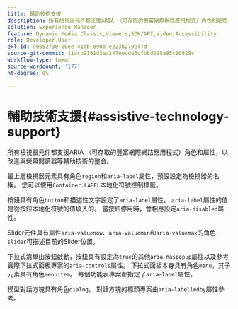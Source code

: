 ```yaml
---
title: 輔助技術支援
description: 所有檢視器元件都支援ARIA （可存取的豐富網際網路應用程式）角色和屬性，以改進與熒幕閱讀器等輔助技術的整合。
solution: Experience Manager
feature: Dynamic Media Classic,Viewers,SDK/API,Video,Accessibility
role: Developer,User
exl-id: e0652730-60ee-41db-890b-e223b279e47d
source-git-commit: 11acb9151d3ea247eecde3cfbbd295a95c10829c
workflow-type: tm+mt
source-wordcount: '177'
ht-degree: 0%

---
```


# 輔助技術支援{#assistive-technology-support}

所有檢視器元件都支援ARIA （可存取的豐富網際網路應用程式）角色和屬性，以改進與熒幕閱讀器等輔助技術的整合。

最上層檢視器元素具有角色`region`和`aria-label`屬性，預設設定為檢視器的名稱。 您可以使用`Container.LABEL`本地化符號控制標籤。

按鈕具有角色`button`和描述性文字設定了`aria-label`屬性。 `aria-label`屬性的值是從按鈕本地化符號的值填入的。 當按鈕停用時，會相應設定`aria-disabled`屬性。

Slider元件具有屬性`aria-valuenow`、`aria-valuemin`和`aria-valuemax`的角色`slider`可描述目前的Slider位置。

下拉式清單由按鈕啟動，按鈕具有設定為`true`的其他`aria-haspopup`屬性以及參考實際下拉式面板專案的`aria-controls`屬性。 下拉式面板本身具有角色`menu`，其子元素具有角色`menuitem`。 每個功能表專案都指定了`aria-label`屬性。

模型對話方塊具有角色`dialog`。 對話方塊的標頭專案由`aria-labelledby`屬性參考。
